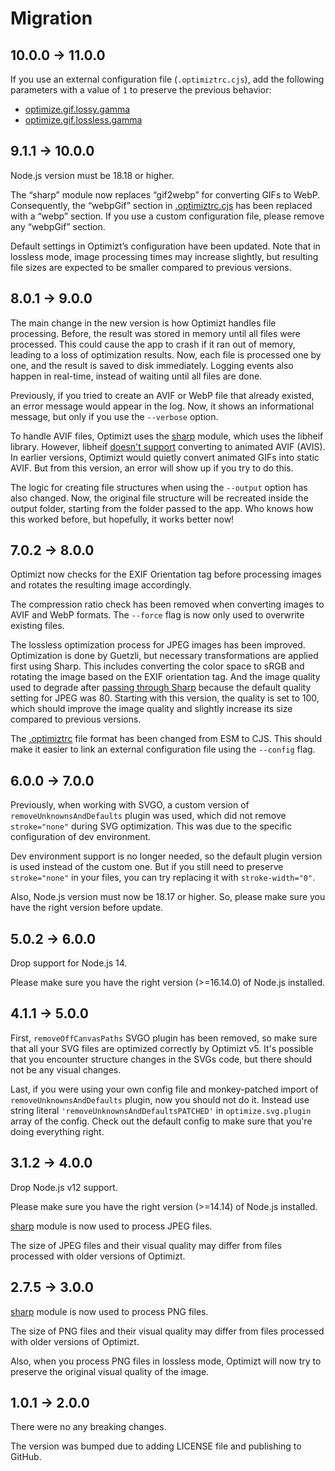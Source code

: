 # Migration

## 10.0.0 → 11.0.0

If you use an external configuration file (`.optimiztrc.cjs`), add the following parameters with a value of `1` to preserve the previous behavior:

- [optimize.gif.lossy.gamma](https://github.com/343dev/optimizt/blob/a53d5b82facf4d24a25d2e60d9dd15868e79acbf/.optimiztrc.cjs#L55)
- [optimize.gif.lossless.gamma](https://github.com/343dev/optimizt/blob/a53d5b82facf4d24a25d2e60d9dd15868e79acbf/.optimiztrc.cjs#L62)


## 9.1.1 → 10.0.0

Node.js version must be 18.18 or higher.

The “sharp” module now replaces “gif2webp” for converting GIFs to WebP. Consequently, the “webpGif” section in [.optimiztrc.cjs](.optimiztrc.cjs) has been replaced with a “webp” section. If you use a custom configuration file, please remove any “webpGif” section.

Default settings in Optimizt’s configuration have been updated. Note that in lossless mode, image processing times may increase slightly, but resulting file sizes are expected to be smaller compared to previous versions.


## 8.0.1 → 9.0.0

The main change in the new version is how Optimizt handles file processing. Before, the result was stored in memory until all files were processed. This could cause the app to crash if it ran out of memory, leading to a loss of optimization results. Now, each file is processed one by one, and the result is saved to disk immediately. Logging events also happen in real-time, instead of waiting until all files are done.

Previously, if you tried to create an AVIF or WebP file that already existed, an error message would appear in the log. Now, it shows an informational message, but only if you use the `--verbose` option.

To handle AVIF files, Optimizt uses the [sharp](https://sharp.pixelplumbing.com) module, which uses the libheif library. However, libheif [doesn't support](https://github.com/strukturag/libheif/issues/377) converting to animated AVIF (AVIS). In earlier versions, Optimizt would quietly convert animated GIFs into static AVIF. But from this version, an error will show up if you try to do this.

The logic for creating file structures when using the `--output` option has also changed. Now, the original file structure will be recreated inside the output folder, starting from the folder passed to the app. Who knows how this worked before, but hopefully, it works better now!


## 7.0.2 → 8.0.0

Optimizt now checks for the EXIF Orientation tag before processing images and rotates the resulting image accordingly.

The compression ratio check has been removed when converting images to AVIF and WebP formats. The `--force` flag is now only used to overwrite existing files.

The lossless optimization process for JPEG images has been improved. Optimization is done by Guetzli, but necessary transformations are applied first using Sharp. This includes converting the color space to sRGB and rotating the image based on the EXIF orientation tag. And the image quality used to degrade after [passing through Sharp](https://github.com/lovell/sharp/issues/2453) because the default quality setting for JPEG was 80. Starting with this version, the quality is set to 100, which should improve the image quality and slightly increase its size compared to previous versions.

The [.optimiztrc](.optimiztrc.cjs) file format has been changed from ESM to CJS. This should make it easier to link an external configuration file using the `--config` flag.


## 6.0.0 → 7.0.0

Previously, when working with SVGO, a custom version of `removeUnknownsAndDefaults` plugin was used, which did not
remove `stroke="none"` during SVG optimization. This was due to the specific configuration of dev environment.

Dev environment support is no longer needed, so the default plugin version is used instead of the custom one. But
if you still need to preserve `stroke="none"` in your files, you can try replacing it with `stroke-width="0"`.

Also, Node.js version must now be 18.17 or higher. So, please make sure you have the right version before update.


## 5.0.2 → 6.0.0

Drop support for Node.js 14.

Please make sure you have the right version (>=16.14.0) of Node.js installed.


## 4.1.1 → 5.0.0

First, `removeOffCanvasPaths` SVGO plugin has been removed, so make sure that all your SVG files are optimized correctly by Optimizt v5.
It's possible that you encounter structure changes in the SVGs code, but there should not be any visual changes.

Last, if you were using your own config file and monkey-patched import of `removeUnknownsAndDefaults` plugin, now you should not do it.
Instead use string literal `'removeUnknownsAndDefaultsPATCHED'` in `optimize.svg.plugin` array of the config. Check out the default config to make sure that you're doing everything right.


## 3.1.2 → 4.0.0

Drop Node.js v12 support.

Please make sure you have the right version (>=14.14) of Node.js installed.

[sharp](README.md#jpeg) module is now used to process JPEG files.

The size of JPEG files and their visual quality may differ from files processed with older versions of Optimizt.


## 2.7.5 → 3.0.0

[sharp](README.md#png) module is now used to process PNG files.

The size of PNG files and their visual quality may differ from files processed with older versions of Optimizt.

Also, when you process PNG files in lossless mode, Optimizt will now try to preserve the original visual quality of
the image.


## 1.0.1 → 2.0.0

There were no any breaking changes.

The version was bumped due to adding LICENSE file and publishing to GitHub.
